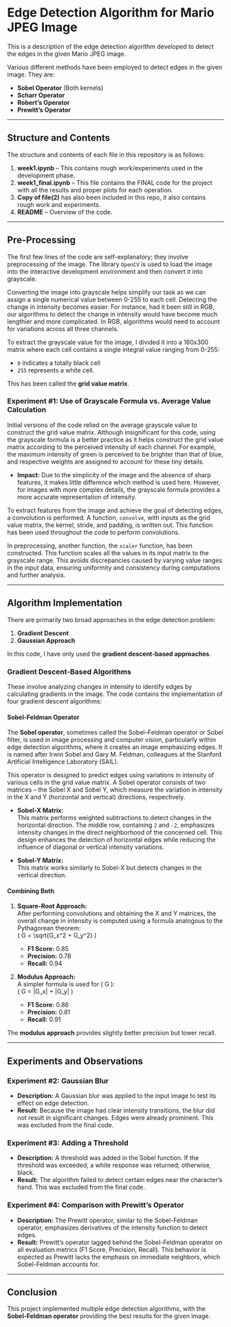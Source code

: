 # Edge Detection Algorithm for Mario JPEG Image

This is a description of the edge detection algorithm developed to detect the edges in the given Mario JPEG image.

Various different methods have been employed to detect edges in the given image. They are:

- **Sobel Operator** (Both kernels)
- **Scharr Operator**
- **Robert’s Operator**
- **Prewitt’s Operator**

---

## Structure and Contents

The structure and contents of each file in this repository is as follows:

1. **week1.ipynb** – This contains rough work/experiments used in the development phase.
2. **week1_final.ipynb** – This file contains the FINAL code for the project with all the results and proper plots for each operation.
3. **Copy of file(2)** has also been included in this repo, it also contains rough work and experiments.
4. **README** – Overview of the code.

---

## Pre-Processing

The first few lines of the code are self-explanatory; they involve preprocessing of the image. The library `OpenCV` is used to load the image into the interactive development environment and then convert it into grayscale.

Converting the image into grayscale helps simplify our task as we can assign a single numerical value between 0-255 to each cell. Detecting the change in intensity becomes easier. For instance, had it been still in RGB, our algorithms to detect the change in intensity would have become much lengthier and more complicated. In RGB, algorithms would need to account for variations across all three channels.

To extract the grayscale value for the image, I divided it into a 160x300 matrix where each cell contains a single integral value ranging from 0-255:
- `0` indicates a totally black cell
- `255` represents a white cell.

This has been called the **grid value matrix**.

### Experiment #1: Use of Grayscale Formula vs. Average Value Calculation

Initial versions of the code relied on the average grayscale value to construct the grid value matrix. Although insignificant for this code, using the grayscale formula is a better practice as it helps construct the grid value matrix according to the perceived intensity of each channel. For example, the maximum intensity of green is perceived to be brighter than that of blue, and respective weights are assigned to account for these tiny details.

- **Impact:** Due to the simplicity of the image and the absence of sharp features, it makes little difference which method is used here. However, for images with more complex details, the grayscale formula provides a more accurate representation of intensity.

To extract features from the image and achieve the goal of detecting edges, a convolution is performed. A function, `convolve`, with inputs as the grid value matrix, the kernel, stride, and padding, is written out. This function has been used throughout the code to perform convolutions.

In preprocessing, another function, the `scaler` function, has been constructed. This function scales all the values in its input matrix to the grayscale range. This avoids discrepancies caused by varying value ranges in the input data, ensuring uniformity and consistency during computations and further analysis.

---

## Algorithm Implementation

There are primarily two broad approaches in the edge detection problem:
1. **Gradient Descent**
2. **Gaussian Approach**

In this code, I have only used the **gradient descent-based approaches**.

### Gradient Descent-Based Algorithms

These involve analyzing changes in intensity to identify edges by calculating gradients in the image. The code contains the implementation of four gradient descent algorithms:

#### Sobel-Feldman Operator

The **Sobel operator**, sometimes called the Sobel–Feldman operator or Sobel filter, is used in image processing and computer vision, particularly within edge detection algorithms, where it creates an image emphasizing edges. It is named after Irwin Sobel and Gary M. Feldman, colleagues at the Stanford Artificial Intelligence Laboratory (SAIL).

This operator is designed to predict edges using variations in intensity of various cells in the grid value matrix. A Sobel operator consists of two matrices – the Sobel X and Sobel Y, which measure the variation in intensity in the X and Y (horizontal and vertical) directions, respectively.

- **Sobel-X Matrix:**  
  This matrix performs weighted subtractions to detect changes in the horizontal direction. The middle row, containing `2` and `-2`, emphasizes intensity changes in the direct neighborhood of the concerned cell. This design enhances the detection of horizontal edges while reducing the influence of diagonal or vertical intensity variations.

- **Sobel-Y Matrix:**  
  This matrix works similarly to Sobel-X but detects changes in the vertical direction.

#### Combining Both

1. **Square-Root Approach:**  
   After performing convolutions and obtaining the X and Y matrices, the overall change in intensity is computed using a formula analogous to the Pythagorean theorem:  
   \( G = \sqrt{G_x^2 + G_y^2} \)  
   - **F1 Score:** 0.85  
   - **Precision:** 0.78  
   - **Recall:** 0.94  

2. **Modulus Approach:**  
   A simpler formula is used for \( G \):  
   \( G = |G_x| + |G_y| \)  
   - **F1 Score:** 0.86  
   - **Precision:** 0.81  
   - **Recall:** 0.91  

The **modulus approach** provides slightly better precision but lower recall.

---

## Experiments and Observations

### Experiment #2: Gaussian Blur
- **Description:** A Gaussian blur was applied to the input image to test its effect on edge detection.  
- **Result:** Because the image had clear intensity transitions, the blur did not result in significant changes. Edges were already prominent. This was excluded from the final code.

### Experiment #3: Adding a Threshold
- **Description:** A threshold was added in the Sobel function. If the threshold was exceeded, a white response was returned; otherwise, black.  
- **Result:** The algorithm failed to detect certain edges near the character’s hand. This was excluded from the final code.

### Experiment #4: Comparison with Prewitt’s Operator
- **Description:** The Prewitt operator, similar to the Sobel-Feldman operator, emphasizes derivatives of the intensity function to detect edges.  
- **Result:** Prewitt’s operator lagged behind the Sobel-Feldman operator on all evaluation metrics (F1 Score, Precision, Recall). This behavior is expected as Prewitt lacks the emphasis on immediate neighbors, which Sobel-Feldman accounts for.

---

## Conclusion

This project implemented multiple edge detection algorithms, with the **Sobel-Feldman operator** providing the best results for the given image.
